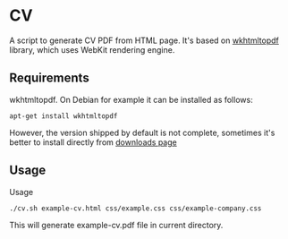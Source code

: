 # CV

A script to generate CV PDF from HTML page. It's based on [wkhtmltopdf](http://wkhtmltopdf.org/) library, 
which uses WebKit rendering engine.

## Requirements

wkhtmltopdf. On Debian for example it can be installed as follows:

    apt-get install wkhtmltopdf

However, the version shipped by default is not complete, sometimes it's better to install directly from 
[downloads page](http://wkhtmltopdf.org/downloads.html)

## Usage

Usage

    ./cv.sh example-cv.html css/example.css css/example-company.css

This will generate example-cv.pdf file in current directory.


